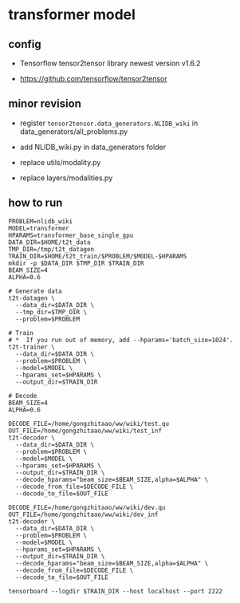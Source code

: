
# transformer model

## config

- Tensorflow tensor2tensor library newest version v1.6.2

- https://github.com/tensorflow/tensor2tensor

## minor revision

- register ```tensor2tensor.data_generators.NLIDB_wiki``` in data_generators/all_problems.py

- add NLIDB_wiki.py in data_generators folder

- replace utils/modality.py

- replace layers/modalities.py

## how to run

```
PROBLEM=nlidb_wiki
MODEL=transformer
HPARAMS=transformer_base_single_gpu
DATA_DIR=$HOME/t2t_data
TMP_DIR=/tmp/t2t_datagen
TRAIN_DIR=$HOME/t2t_train/$PROBLEM/$MODEL-$HPARAMS
mkdir -p $DATA_DIR $TMP_DIR $TRAIN_DIR
BEAM_SIZE=4
ALPHA=0.6
```
```
# Generate data
t2t-datagen \
  --data_dir=$DATA_DIR \
  --tmp_dir=$TMP_DIR \
  --problem=$PROBLEM
```

```
# Train
# *  If you run out of memory, add --hparams='batch_size=1024'.
t2t-trainer \
  --data_dir=$DATA_DIR \
  --problem=$PROBLEM \
  --model=$MODEL \
  --hparams_set=$HPARAMS \
  --output_dir=$TRAIN_DIR 
```

```
# Decode
BEAM_SIZE=4
ALPHA=0.6

DECODE_FILE=/home/gongzhitaao/ww/wiki/test.qu
OUT_FILE=/home/gongzhitaao/ww/wiki/test_inf
t2t-decoder \
  --data_dir=$DATA_DIR \
  --problem=$PROBLEM \
  --model=$MODEL \
  --hparams_set=$HPARAMS \
  --output_dir=$TRAIN_DIR \
  --decode_hparams="beam_size=$BEAM_SIZE,alpha=$ALPHA" \
  --decode_from_file=$DECODE_FILE \
  --decode_to_file=$OUT_FILE

DECODE_FILE=/home/gongzhitaao/ww/wiki/dev.qu
OUT_FILE=/home/gongzhitaao/ww/wiki/dev_inf
t2t-decoder \
  --data_dir=$DATA_DIR \
  --problem=$PROBLEM \
  --model=$MODEL \
  --hparams_set=$HPARAMS \
  --output_dir=$TRAIN_DIR \
  --decode_hparams="beam_size=$BEAM_SIZE,alpha=$ALPHA" \
  --decode_from_file=$DECODE_FILE \
  --decode_to_file=$OUT_FILE
```
```
tensorboard --logdir $TRAIN_DIR --host localhost --port 2222
```



